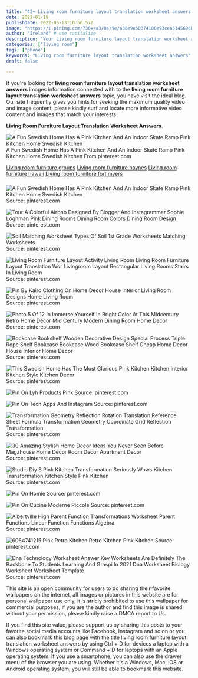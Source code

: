 ```yaml
---
title: "43+ Living room furniture layout translation worksheet answers information"
date: 2022-01-19
publishDate: 2022-05-13T10:56:57Z
image: "https://i.pinimg.com/736x/a3/8e/9e/a38e9e50374180e93cea5145696ba34a.jpg"
author: "Ireland" # use capitalize
description: "Your Living room furniture layout translation worksheet answers images are ready. Living room furniture layout translation worksheet answers are a topic that is being searched for and liked by netizens now. You can Download the Living room furniture layout translation worksheet answers files here. Find and Download all royalty-free vectors."
categories: ["living room"]
tags: ["phone"]
keywords: "Living room furniture layout translation worksheet answers"
draft: false

---
```


If you're looking for **living room furniture layout translation worksheet answers** images information connected with to the **living room furniture layout translation worksheet answers** topic, you have visit the ideal  blog.  Our site frequently  gives you  hints  for seeking  the maximum  quality video and image  content, please kindly surf and locate more informative video content and images  that match your interests.

**Living Room Furniture Layout Translation Worksheet Answers**. 

![A Fun Swedish Home Has A Pink Kitchen And An Indoor Skate Ramp Pink Kitchen Home Swedish Kitchen](https://i.pinimg.com/originals/5b/c8/fe/5bc8fe7979703770655a6cbe5768a764.jpg "A Fun Swedish Home Has A Pink Kitchen And An Indoor Skate Ramp Pink Kitchen Home Swedish Kitchen")
A Fun Swedish Home Has A Pink Kitchen And An Indoor Skate Ramp Pink Kitchen Home Swedish Kitchen From pinterest.com

[Living room furniture groups](/living-room-furniture-groups/)
[Living room furniture haynes](/living-room-furniture-haynes/)
[Living room furniture hawaii](/living-room-furniture-hawaii/)
[Living room furniture fort myers](/living-room-furniture-fort-myers/)



### 

 


![A Fun Swedish Home Has A Pink Kitchen And An Indoor Skate Ramp Pink Kitchen Home Swedish Kitchen](https://i.pinimg.com/originals/5b/c8/fe/5bc8fe7979703770655a6cbe5768a764.jpg "A Fun Swedish Home Has A Pink Kitchen And An Indoor Skate Ramp Pink Kitchen Home Swedish Kitchen")
Source: pinterest.com

 

![Tour A Colorful Airbnb Designed By Blogger And Instagrammer Sophie Loghman Pink Dining Rooms Dining Room Colors Dining Room Design](https://i.pinimg.com/originals/aa/ac/7a/aaac7a152c091556f8878d76908d1593.jpg "Tour A Colorful Airbnb Designed By Blogger And Instagrammer Sophie Loghman Pink Dining Rooms Dining Room Colors Dining Room Design")
Source: pinterest.com

 

![Soil Matching Worksheet Types Of Soil 1st Grade Worksheets Matching Worksheets](https://i.pinimg.com/originals/74/a8/b4/74a8b400c913c91e4abc16474e9f6b21.jpg "Soil Matching Worksheet Types Of Soil 1st Grade Worksheets Matching Worksheets")
Source: pinterest.com

 

![Living Room Furniture Layout Activity Living Room Living Room Furniture Layout Translation Wor Livingroom Layout Rectangular Living Rooms Stairs In Living Room](https://i.pinimg.com/originals/b7/7e/40/b77e4085af8bbf26a589dc1a0900c3eb.png "Living Room Furniture Layout Activity Living Room Living Room Furniture Layout Translation Wor Livingroom Layout Rectangular Living Rooms Stairs In Living Room")
Source: pinterest.com

 

![Pin By Kairo Clothing On Home Decor House Interior Living Room Designs Home Living Room](https://i.pinimg.com/originals/9e/0c/b6/9e0cb60089e64fecbc7b6aaa1c25538c.png "Pin By Kairo Clothing On Home Decor House Interior Living Room Designs Home Living Room")
Source: pinterest.com

 

![Photo 5 Of 12 In Immerse Yourself In Bright Color At This Midcentury Retro Home Decor Mid Century Modern Dining Room Home Decor](https://i.pinimg.com/originals/4e/bb/17/4ebb17de47955e9cb3edb6bdb8302bf7.jpg "Photo 5 Of 12 In Immerse Yourself In Bright Color At This Midcentury Retro Home Decor Mid Century Modern Dining Room Home Decor")
Source: pinterest.com

 

![Bookcase Bookshelf Wooden Decorative Design Special Process Triple Rope Shelf Bookcase Bookcase Wood Bookcase Shelf Cheap Home Decor House Interior Home Decor](https://i.pinimg.com/originals/04/c8/e6/04c8e6b5785eef5476c8b81bc0599647.jpg "Bookcase Bookshelf Wooden Decorative Design Special Process Triple Rope Shelf Bookcase Bookcase Wood Bookcase Shelf Cheap Home Decor House Interior Home Decor")
Source: pinterest.com

 

![This Swedish Home Has The Most Glorious Pink Kitchen Kitchen Interior Kitchen Style Kitchen Decor](https://i.pinimg.com/originals/96/a6/e2/96a6e2694a8182a7a2e858432e76a233.jpg "This Swedish Home Has The Most Glorious Pink Kitchen Kitchen Interior Kitchen Style Kitchen Decor")
Source: pinterest.com

 

![Pin On Lyh Products Pink](https://i.pinimg.com/originals/1d/76/ba/1d76ba7ffa59ae675f434b6c0bc062de.jpg "Pin On Lyh Products Pink")
Source: pinterest.com

 

![Pin On Tech Apps And Instagram](https://i.pinimg.com/236x/94/de/17/94de175c5126af1c573a200dce24edb0.jpg "Pin On Tech Apps And Instagram")
Source: pinterest.com

 

![Transformation Geometry Reflection Rotation Translation Reference Sheet Formula Transformation Geometry Coordinate Grid Reflection Transformation](https://i.pinimg.com/564x/d8/a5/b3/d8a5b3ab514c832c334034868f63c184.jpg "Transformation Geometry Reflection Rotation Translation Reference Sheet Formula Transformation Geometry Coordinate Grid Reflection Transformation")
Source: pinterest.com

 

![30 Amazing Stylish Home Decor Ideas You Never Seen Before Magzhouse Home Decor Room Decor Apartment Decor](https://i.pinimg.com/originals/70/4a/54/704a54230e9df047eb6f182f3699421c.jpg "30 Amazing Stylish Home Decor Ideas You Never Seen Before Magzhouse Home Decor Room Decor Apartment Decor")
Source: pinterest.com

 

![Studio Diy S Pink Kitchen Transformation Seriously Wows Kitchen Transformation Kitchen Style Pink Kitchen](https://i.pinimg.com/originals/0b/34/5f/0b345fe4dc4cb99b1e6ae6ea2fca8784.jpg "Studio Diy S Pink Kitchen Transformation Seriously Wows Kitchen Transformation Kitchen Style Pink Kitchen")
Source: pinterest.com

 

![Pin On Homie](https://i.pinimg.com/originals/1f/ec/11/1fec11ab088b594716f899d2583812b6.jpg "Pin On Homie")
Source: pinterest.com

 

![Pin On Cucine Moderne Piccole](https://i.pinimg.com/originals/29/dc/35/29dc3506e398af77d972b68fe03b606d.jpg "Pin On Cucine Moderne Piccole")
Source: pinterest.com

 

![Albertville High Parent Function Transformations Worksheet Parent Functions Linear Function Functions Algebra](https://i.pinimg.com/originals/23/45/a9/2345a9de6581dc3c150c0638321f90af.png "Albertville High Parent Function Transformations Worksheet Parent Functions Linear Function Functions Algebra")
Source: pinterest.com

 

![6064741215 Pink Retro Kitchen Retro Kitchen Pink Kitchen](https://i.pinimg.com/474x/27/42/ef/2742ef6dc8774caeaad298dfad161bbc--retro-kitchens-small-kitchens.jpg "6064741215 Pink Retro Kitchen Retro Kitchen Pink Kitchen")
Source: pinterest.com

 

![Dna Technology Worksheet Answer Key Worksheets Are Definitely The Backbone To Students Learning And Graspi In 2021 Dna Worksheet Biology Worksheet Worksheet Template](https://i.pinimg.com/736x/a3/8e/9e/a38e9e50374180e93cea5145696ba34a.jpg "Dna Technology Worksheet Answer Key Worksheets Are Definitely The Backbone To Students Learning And Graspi In 2021 Dna Worksheet Biology Worksheet Worksheet Template")
Source: pinterest.com

 

This site is an open community for users to do sharing their favorite wallpapers on the internet, all images or pictures in this website are for personal wallpaper use only, it is stricly prohibited to use this wallpaper for commercial purposes, if you are the author and find this image is shared without your permission, please kindly raise a DMCA report to Us.

If you find this site value, please support us by sharing this posts to your favorite social media accounts like Facebook, Instagram and so on or you can also bookmark this blog page with the title living room furniture layout translation worksheet answers by using Ctrl + D for devices a laptop with a Windows operating system or Command + D for laptops with an Apple operating system. If you use a smartphone, you can also use the drawer menu of the browser you are using. Whether it's a Windows, Mac, iOS or Android operating system, you will still be able to bookmark this website.
